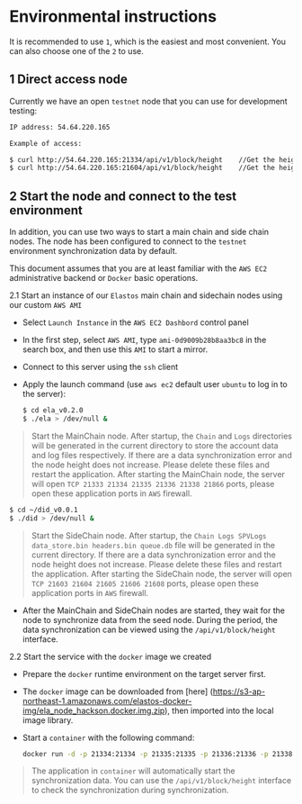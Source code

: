 # Environmental instructions

It is recommended to use `1`, which is the easiest and most convenient. You can also choose one of the `2` to use.

## 1 Direct access node

Currently we have an open `testnet` node that you can use for development testing:

```bash
IP address: 54.64.220.165

Example of access:

$ curl http://54.64.220.165:21334/api/v1/block/height    //Get the height of the MainChain node
$ curl http://54.64.220.165:21604/api/v1/block/height    //Get the height of the SideChain node
```

## 2 Start the node and connect to the test environment

In addition, you can use two ways to start a main chain and side chain nodes. The node has been configured to connect to the `testnet` environment synchronization data by default.

This document assumes that you are at least familiar with the `AWS EC2` administrative backend or `Docker` basic operations.

2.1 Start an instance of our `Elastos` main chain and sidechain nodes using our custom `AWS AMI`

* Select `Launch Instance` in the `AWS EC2 Dashbord` control panel

* In the first step, select `AWS AMI`, type `ami-0d9009b28b8aa3bc8` in the search box, and then use this `AMI` to start a mirror.

* Connect to this server using the `ssh` client

* Apply the launch command (use `aws ec2` default user `ubuntu` to log in to the server):

    ```bash
    $ cd ela_v0.2.0
    $ ./ela > /dev/null &
    ```

> Start the MainChain node. After startup, the `Chain` and `Logs` directories will be generated in the current directory to store the account data and log files respectively. If there are a data synchronization error and the node height does not increase. Please delete these files and restart the application.
> After starting the MainChain node, the server will open `TCP 21333 21334 21335 21336 21338 21866` ports, please open these application ports in `AWS` firewall.

```bash
$ cd ~/did_v0.0.1
$ ./did > /dev/null &
```

> Start the SideChain node. After startup, the `Chain Logs SPVLogs data_store.bin headers.bin queue.db` file will be generated in the current directory. If there are a data synchronization error and the node height does not increase. Please delete these files and restart the application.
> After starting the SideChain node, the server will open `TCP 21603 21604 21605 21606 21608` ports, please open these application ports in `AWS` firewall.

* After the MainChain and SideChain nodes are started, they wait for the node to synchronize data from the seed node. During the period, the data synchronization can be viewed using the `/api/v1/block/height` interface.

2.2 Start the service with the `docker` image we created

* Prepare the `docker` runtime environment on the target server first.

* The `docker` image can be downloaded from [here] (https://s3-ap-northeast-1.amazonaws.com/elastos-docker-img/ela_node_hackson.docker.img.zip), then imported into the local image library.

* Start a `container` with the following command:

    ```bash
    docker run -d -p 21334:21334 -p 21335:21335 -p 21336:21336 -p 21338:21338 -p 21604:21604 -p 21605:21605 -p 21606:21606 -p 21608:21608 ela-node-did
    ```

> The application in `container` will automatically start the synchronization data. You can use the `/api/v1/block/height` interface to check the synchronization during synchronization.

